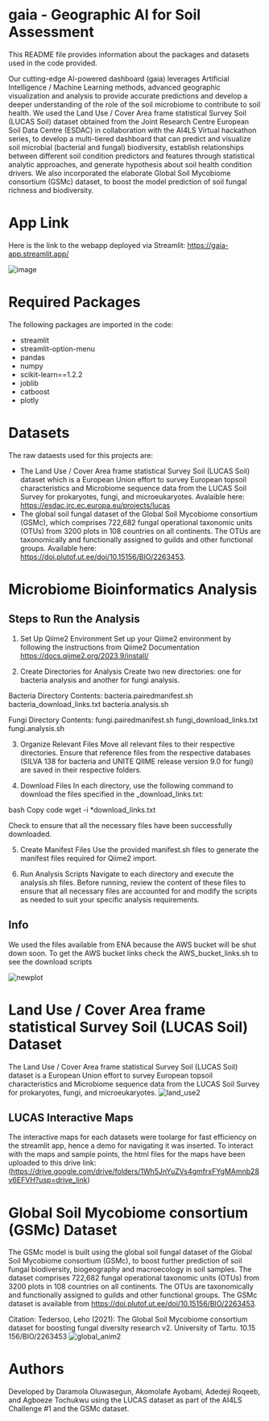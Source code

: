 # gaia - Geographic AI for Soil Assessment
This README file provides information about the packages and datasets used in the code provided.

Our cutting-edge AI-powered dashboard (gaia) leverages Artificial Intelligence / Machine Learning methods, advanced geographic visualization and analysis to provide accurate predictions and develop a deeper understanding of the role of the soil microbiome to contribute to soil health. We used the Land Use / Cover Area frame statistical Survey Soil (LUCAS Soil) dataset obtained from the Joint Research Centre European Soil Data Centre (ESDAC) in collaboration with the AI4LS Virtual hackathon series, to develop a multi-tiered dashboard that can predict and visualize soil microbial (bacterial and fungal) biodiversity, establish relationships between different soil condition predictors and features through statistical analytic approaches, and generate hypothesis about soil health condition drivers. We also incorporated the elaborate Global Soil Mycobiome consortium (GSMc) dataset, to boost the model prediction of soil fungal richness and biodiversity.

# App Link
Here is the link to the webapp deployed via Streamlit: https://gaia-app.streamlit.app/

![image](https://github.com/OluwasegunIsaac/gaia/assets/102333264/3d17a35e-b676-410c-8394-3187fc4b5894)


# Required Packages
The following packages are imported in the code:
- streamlit
- streamlit-option-menu
- pandas
- numpy
- scikit-learn==1.2.2
- joblib
- catboost
- plotly

# Datasets
The raw dataests used for this projects are:
- The Land Use / Cover Area frame statistical Survey Soil (LUCAS Soil) dataset which is a European Union effort to survey European topsoil characteristics and Microbiome sequence data from the LUCAS Soil Survey for prokaryotes, fungi, and microeukaryotes. Avalaible here: https://esdac.jrc.ec.europa.eu/projects/lucas
- The global soil fungal dataset of the Global Soil Mycobiome consortium (GSMc), which comprises 722,682 fungal operational taxonomic units (OTUs) from 3200 plots in 108 countries on all continents. The OTUs are taxonomically and functionally assigned to guilds and other functional groups. Available here: https://doi.plutof.ut.ee/doi/10.15156/BIO/2263453.

# Microbiome Bioinformatics Analysis
## Steps to Run the Analysis
1. Set Up Qiime2 Environment
Set up your Qiime2 environment by following the instructions from Qiime2 Documentation
https://docs.qiime2.org/2023.9/install/

2. Create Directories for Analysis
Create two new directories: one for bacteria analysis and another for fungi analysis.

Bacteria Directory Contents:
	bacteria.pairedmanifest.sh
	bacteria_download_links.txt
	bacteria.analysis.sh

Fungi Directory Contents:
	fungi.pairedmanifest.sh
	fungi_download_links.txt
	fungi.analysis.sh

3. Organize Relevant Files
Move all relevant files to their respective directories. Ensure that reference files from the respective databases (SILVA 138 for bacteria and UNITE QIIME release version 9.0 for fungi) are saved in their respective folders.

4. Download Files
In each directory, use the following command to download the files specified in the _download_links.txt:

bash
Copy code
		wget  -i *download_links.txt

Check to ensure that all the necessary files have been successfully downloaded.

5. Create Manifest Files
Use the provided manifest.sh files to generate the manifest files required for Qiime2 import.

6. Run Analysis Scripts
Navigate to each directory and execute the analysis.sh files. Before running, review the content of these files to ensure that all necessary files are accounted for and modify the scripts as needed to suit your specific analysis requirements.


## Info

We used the files available from ENA because the AWS bucket will be shut down soon.
To get the AWS bucket links check the AWS_bucket_links.sh to see the download scripts

![newplot](https://github.com/OluwasegunIsaac/gaia/assets/102333264/fa3c3b51-94d3-4c21-91e4-ee72c389c89d)


# Land Use / Cover Area frame statistical Survey Soil (LUCAS Soil) Dataset
The Land Use / Cover Area frame statistical Survey Soil (LUCAS Soil) dataset is a European Union effort to survey European topsoil characteristics and Microbiome sequence data from the LUCAS Soil Survey for prokaryotes, fungi, and microeukaryotes.
![land_use2](https://github.com/OluwasegunIsaac/gaia/assets/102333264/151b98b6-f294-4307-8363-27b7cd319bbe)

## LUCAS Interactive Maps
The interactive maps for each datasets were toolarge for fast efficiency on the streamlit app, hence a demo for navigating it was inserted. To interact with the maps and sample points, the html files for the maps have been uploaded to this drive link: (https://drive.google.com/drive/folders/1Wh5JnYuZVs4gmfrxFYgMAmnb28v6EFVH?usp=drive_link)

# Global Soil Mycobiome consortium (GSMc) Dataset

The GSMc model is built using the global soil fungal dataset of the Global Soil Mycobiome consortium (GSMc), to boost further prediction of soil fungal biodiversity, biogeography and macroecology in soil samples. The dataset comprises 722,682 fungal operational taxonomic units (OTUs) from 3200 plots in 108 countries on all continents. The OTUs are taxonomically and functionally assigned to guilds and other functional groups. The GSMc dataset is available from https://doi.plutof.ut.ee/doi/10.15156/BIO/2263453.

Citation: Tedersoo, Leho (2021): The Global Soil Mycobiome consortium dataset for boosting fungal diversity research v2. University of Tartu. 10.15
156/BIO/2263453
![global_anim2](https://github.com/OluwasegunIsaac/gaia/assets/102333264/51c409c4-05c8-4bda-a1fc-1a5b72f6ed96)



# **Authors**
Developed by Daramola Oluwasegun, Akomolafe Ayobami, Adedeji Roqeeb, and Agboeze Tochukwu using the LUCAS dataset as part of the AI4LS Challenge #1 and the GSMc dataset.


